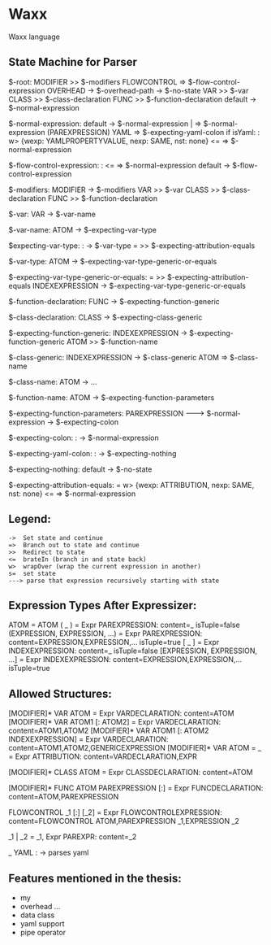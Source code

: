 # Waxx
Waxx language




## State Machine for Parser

$-root:
    MODIFIER    >> $-modifiers
    FLOWCONTROL => $-flow-control-expression
    OVERHEAD    -> $-overhead-path -> $-no-state
    VAR         >> $-var
    CLASS       >> $-class-declaration
    FUNC        >> $-function-declaration
    default     -> $-normal-expression

$-normal-expression:
    default     -> $-normal-expression
    |           => $-normal-expression (PAREXPRESSION)
    YAML        => $-expecting-yaml-colon
    if isYaml:
        :       w> {wexp: YAMLPROPERTYVALUE, nexp: SAME, nst: none} <= => $-normal-expression

$-flow-control-expression:
    :           <= => $-normal-expression
    default     -> $-flow-control-expression

$-modifiers:
    MODIFIER    -> $-modifiers
    VAR         >> $-var
    CLASS       >> $-class-declaration
    FUNC        >> $-function-declaration

$-var:
    VAR         -> $-var-name

$-var-name:
    ATOM        -> $-expecting-var-type

$expecting-var-type:
    :           -> $-var-type
    =           >> $-expecting-attribution-equals

$-var-type:
    ATOM        -> $-expecting-var-type-generic-or-equals

$-expecting-var-type-generic-or-equals:
    =               >> $-expecting-attribution-equals
    INDEXEXPRESSION -> $-expecting-var-type-generic-or-equals

$-function-declaration:
    FUNC        -> $-expecting-function-generic

$-class-declaration:
    CLASS       -> $-expecting-class-generic

$-expecting-function-generic:
    INDEXEXPRESSION -> $-expecting-function-generic
    ATOM            >> $-function-name

$-class-generic:
    INDEXEXPRESSION -> $-class-generic
    ATOM            => $-class-name

$-class-name:
    ATOM        -> ...

$-function-name:
    ATOM        -> $-expecting-function-parameters

$-expecting-function-parameters:
    PAREXPRESSION  ---> $-normal-expression -> $-expecting-colon

$-expecting-colon:
    :           -> $-normal-expression

$-expecting-yaml-colon:
    :           -> $-expecting-nothing

$-expecting-nothing:
    default     -> $-no-state

$-expecting-attribution-equals:
    =           w> {wexp: ATTRIBUTION, nexp: SAME, nst: none} <= => $-normal-expression




## Legend:
    ->  Set state and continue
    =>  Branch out to state and continue
    >>  Redirect to state
    <=  brateIn (branch in and state back)
    w>  wrapOver (wrap the current expression in another)
    s=  set state
    ---> parse that expression recursively starting with state

## Expression Types After Expressizer:
ATOM                            = ATOM
( _ )                           = Expr PAREXPRESSION: content=_  isTuple=false
(EXPRESSION, EXPRESSION, ...)   = Expr PAREXPRESSION: content=EXPRESSION,EXPRESSION,...  isTuple=true
[ _ ]                           = Expr INDEXEXPRESSION: content=_  isTuple=false
[EXPRESSION, EXPRESSION, ...]   = Expr INDEXEXPRESSION: content=EXPRESSION,EXPRESSION,...  isTuple=true

## Allowed Structures:

[MODIFIER]* VAR ATOM                            = Expr VARDECLARATION: content=ATOM
[MODIFIER]* VAR ATOM1 [: ATOM2]                 = Expr VARDECLARATION: content=ATOM1,ATOM2
[MODIFIER]* VAR ATOM1 [: ATOM2 INDEXEXPRESSION] = Expr VARDECLARATION: content=ATOM1,ATOM2,GENERICEXPRESSION
[MODIFIER]* VAR ATOM = _                        = Expr ATTRIBUTION: content=VARDECLARATION,EXPR

[MODIFIER]* CLASS ATOM                          = Expr CLASSDECLARATION: content=ATOM

[MODIFIER]* FUNC ATOM PAREXPRESSION [:]         = Expr FUNCDECLARATION: content=ATOM,PAREXPRESSION

FLOWCONTROL _1 [:] [_2]                         = Expr FLOWCONTROLEXPRESSION: content=FLOWCONTROL ATOM,PAREXPRESSION _1,EXPRESSION _2

_1 | _2                                         = _1, Expr PAREXPR: content=_2

_ YAML :                                          -> parses yaml






## Features mentioned in the thesis:
- my
- overhead ...
- data class
- yaml support
- pipe operator